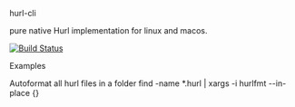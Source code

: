 hurl-cli

pure native Hurl implementation for linux and macos.

[![Build Status](https://travis-ci.org/fabricereix/hurl.svg?branch=master)](https://travis-ci.org/fabricereix/hurl)


Examples

Autoformat all hurl files in a folder
find -name *.hurl | xargs -i hurlfmt --in-place {}




